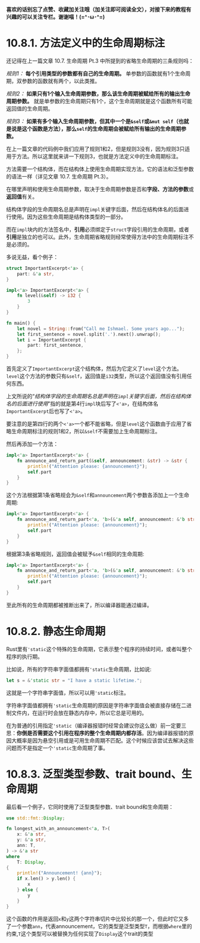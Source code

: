 **喜欢的话别忘了点赞、收藏加关注哦（加关注即可阅读全文），对接下来的教程有兴趣的可以关注专栏。谢谢喵！(=^･ω･^=)**
# 10.8.1. 方法定义中的生命周期标注
还记得在上一篇文章 10.7. 生命周期 Pt.3 中所提到的省略生命周期的三条规则吗：

*规则1：* **每个引用类型的参数都有自己的生命周期。** 单参数的函数就有1个生命周期，双参数的函数就有两个，以此类推。

*规则2：* **如果只有1个输入生命周期参数，那么该生命周期被赋给所有的输出生命周期参数。** 就是单参数的生命周期只有1个，这个生命周期就是这个函数所有可能返回值的生命周期。

*规则3：* **如果有多个输入生命周期参数，但其中一个是`&self`或`&mut self`（也就是说是这个函数是方法），那么`self`的生命周期会被赋给所有输出的生命周期参数。**

在上一篇文章的代码例中我们应用了规则1和2，但是规则3没有，因为规则3只适用于方法。所以这里就来讲一下规则3，也就是方法定义中的生命周期标注。

方法需要一个结构体，而在结构体上使用生命周期实现方法，它的语法和泛型参数的语法一样（详见文章 10.7. 生命周期 Pt.3）。

在哪里声明和使用生命周期参数，取决于生命周期参数是否和**字段、方法的参数**或**返回值**有关。

结构体字段的生命周期名总是声明在`impl`关键字后面，然后在结构体名的后面进行使用。因为这些生命周期是结构体类型的一部分。

而在`impl`块内的方法签名中，**引用**必须绑定于`struct`字段引用的生命周期，或者**引用**是独立的也可以。此外，生命周期省略规则经常使得方法中的生命周期标注不是必须的。

多说无益，看个例子：
```rust
struct ImportantExcerpt<'a> {
    part: &'a str,
}

impl<'a> ImportantExcerpt<'a> {
    fn level(&self) -> i32 {
        3
    }
}

fn main() {
    let novel = String::from("Call me Ishmael. Some years ago...");
    let first_sentence = novel.split('.').next().unwrap();
    let i = ImportantExcerpt {
        part: first_sentence,
    };
}
```
首先定义了`ImportantExcerpt`这个结构体，然后为它定义了`level`这个方法。`level`这个方法的参数只有`&self`，返回值是`i32`类型，所以这个返回值没有引用任何东西。

上文所说的“*结构体字段的生命周期名总是声明在`impl`关键字后面，然后在结构体名的后面进行使用*”指的就是第4行`impl`块后写了`<'a>`，在结构体名`ImportantExcerpt`后也写了`<'a>`。

要注意的是第四行的两个`<'a>`一个都不能省略，但是`level`这个函数由于应用了省略生命周期标注的规则1和2，所以`&self`不需要加上生命周期标注。

然后再添加一个方法：
```rust
impl<'a> ImportantExcerpt<'a> {
    fn announce_and_return_part(&self, announcement: &str) -> &str {
        println!("Attention please: {announcement}");
        self.part
    }
}
```
这个方法根据第1条省略规会为`&self`和`announcement`两个参数各添加上一个生命周期:
```rust
impl<'a> ImportantExcerpt<'a> {
    fn announce_and_return_part<'a, 'b>(&'a self, announcement: &'b str) -> &str {
        println!("Attention please: {announcement}");
        self.part
    }
}
```
根据第3条省略规则，返回值会被赋予`&self`相同的生命周期:
```rust
impl<'a> ImportantExcerpt<'a> {
    fn announce_and_return_part<'a, 'b>(&'a self, announcement: &'b str) -> &'a str {
        println!("Attention please: {announcement}");
        self.part
    }
}
```
至此所有的生命周期都被推断出来了，所以编译器能通过编译。

# 10.8.2. 静态生命周期
Rust里有`'static`这个特殊的生命周期，它表示整个程序的持续时间，或者叫整个程序的执行期。

比如说，所有的字符串字面值都拥有`'static`生命周期，比如说:
```rust
let s = &'static str = "I have a static lifetime.";
```
这就是一个字符串字面值，所以可以用`'static`标注。

字符串字面值都拥有`'static`生命周期的原因是字符串字面值会被直接存储在二进制文件内，在运行时会放在静态内存中，所以它总是可用的。

在为普通的引用指定`'static`（编译器报错时经常会建议你这么做）前一定要三思：**你倒是否需要这个引用在程序的整个生命周期内都存活**。因为编译器报错的原因大概率是因为悬空引用或是可用生命周期不匹配。这个时候应该尝试去解决这些问题而不是指定一个`'static`生命周期了事。

# 10.8.3. 泛型类型参数、trait bound、生命周期
最后看一个例子，它同时使用了泛型类型参数、trait bound和生命周期：
```rust
use std::fmt::Display;

fn longest_with_an_announcement<'a, T>(
    x: &'a str,
    y: &'a str,
    ann: T,
) -> &'a str
where
    T: Display,
{
    println!("Announcement! {ann}");
    if x.len() > y.len() {
        x
    } else {
        y
    }
}
```
这个函数的作用是返回`x`和`y`这两个字符串切片中比较长的那一个，但此时它又多了一个参数`ann`，代表announcement，它的类型是泛型类型`T`，而根据`where`里的约束,`T`这个类型可以被替换为任何实现了`Display`这个trait的类型
